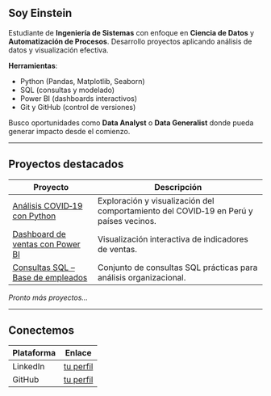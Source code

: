 ##  Soy Einstein 
 
Estudiante de **Ingeniería de Sistemas** con enfoque en **Ciencia de Datos** y **Automatización de Procesos**. Desarrollo proyectos aplicando análisis de datos y visualización efectiva.

**Herramientas**: 
- Python (Pandas, Matplotlib, Seaborn)  
- SQL (consultas y modelado)  
- Power BI (dashboards interactivos)  
- Git y GitHub (control de versiones)

Busco oportunidades como **Data Analyst** o **Data Generalist** donde pueda generar impacto desde el comienzo.

---

##  Proyectos destacados 

| Proyecto | Descripción |
|----------|-------------|
| [Análisis COVID‑19 con Python](https://github.com/einstein-data/covid19-data-analysis) | Exploración y visualización del comportamiento del COVID‑19 en Perú y países vecinos. |
| [Dashboard de ventas con Power BI](https://github.com/einstein-data/Dashboard-Ventas-Power-BI) | Visualización interactiva de indicadores de ventas.|
| [Consultas SQL – Base de empleados](https://github.com/einstein-data/Consultas-SQL-Base-de-empleados) | Conjunto de consultas SQL prácticas para análisis organizacional.|

*Pronto más proyectos…*

---

##  Conectemos

| Plataforma | Enlace |
|------------|--------|
| LinkedIn   | [tu perfil](https://www.linkedin.com/in/einsteincarrerachavez) |
| GitHub     | [tu perfil](https://github.com/einstein-data) |

